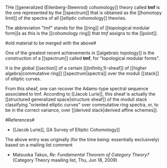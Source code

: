 THe [[generalized (Eilenberg-Steenrod) cohomology]] theory called **tmf** is the one represented by the [[spectrum]] that is obtained as the [[homotopy limit]] of the spectra of all [[elliptic cohomology]] theories.

The abbreviation "tmf" stands for the [[ring]] of [[topological modular form]]s as this is the [[cohomology ring]] that $tmf$ assigns to the [[point]].

#old material to be merged with the above#

One of the greatest recent achievements in [[algebraic topology]] is the construction of a [[spectrum]] called **tmf**, for  "topological modular forms". 

It is the global [[section]] of a certain [[(infinity,1)-sheaf]] of [[higher algebra|commutative ring]] [[spectrum|spectra]] over
the moduli [[stack]] of elliptic curves. 

From this sheaf, one can recover the Adams-type spectral sequence associated to tmf. According to [[Jacob Lurie]], this sheaf is actually the [[structured generalized space|structure sheaf]] of the moduli stack classifying
"oriented elliptic curves" over commutative ring spectra, or, to be in the correct variance, over [[derived stack|derived affine schemes]]. 


#References#

* [[Jacob Lurie]], [[A Survey of Elliptic Cohomology]]

The above entry was originally (for the time being: essentially exclusively) based on a mailing list comment 

* Matsuoka Takuo, _Re: Fundamental Theorem of Category Theory?_ (Category Theory maailing list, Thu, Jun 18, 2009)